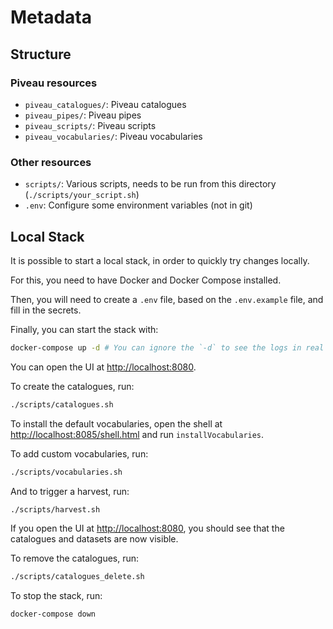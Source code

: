# Metadata

## Structure

### Piveau resources

- `piveau_catalogues/`: Piveau catalogues
- `piveau_pipes/`: Piveau pipes
- `piveau_scripts/`: Piveau scripts
- `piveau_vocabularies/`: Piveau vocabularies

### Other resources

- `scripts/`: Various scripts, needs to be run from this directory (`./scripts/your_script.sh`)
- `.env`: Configure some environment variables (not in git)

## Local Stack

It is possible to start a local stack, in order to quickly try changes locally.

For this, you need to have Docker and Docker Compose installed.

Then, you will need to create a `.env` file, based on the `.env.example` file, and fill in the secrets.

Finally, you can start the stack with:

```sh
docker-compose up -d # You can ignore the `-d` to see the logs in real time
```

You can open the UI at [http://localhost:8080](http://localhost:8080).

To create the catalogues, run:

```sh
./scripts/catalogues.sh
```

To install the default vocabularies, open the shell at [http://localhost:8085/shell.html](http://localhost:8085/shell.html) and run `installVocabularies`.

To add custom vocabularies, run:

```sh
./scripts/vocabularies.sh
```


And to trigger a harvest, run:

```sh
./scripts/harvest.sh
```

If you open the UI at [http://localhost:8080](http://localhost:8080), you should see that the catalogues and datasets are now visible.

To remove the catalogues, run:

```sh
./scripts/catalogues_delete.sh
```

To stop the stack, run:

```sh
docker-compose down
```
